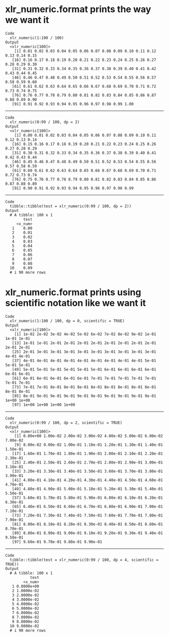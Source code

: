 # xlr_numeric.format prints the way we want it

    Code
      xlr_numeric(1:100 / 100)
    Output
      <xlr_numeric[100]>
        [1] 0.01 0.02 0.03 0.04 0.05 0.06 0.07 0.08 0.09 0.10 0.11 0.12 0.13 0.14 0.15
       [16] 0.16 0.17 0.18 0.19 0.20 0.21 0.22 0.23 0.24 0.25 0.26 0.27 0.28 0.29 0.30
       [31] 0.31 0.32 0.33 0.34 0.35 0.36 0.37 0.38 0.39 0.40 0.41 0.42 0.43 0.44 0.45
       [46] 0.46 0.47 0.48 0.49 0.50 0.51 0.52 0.53 0.54 0.55 0.56 0.57 0.58 0.59 0.60
       [61] 0.61 0.62 0.63 0.64 0.65 0.66 0.67 0.68 0.69 0.70 0.71 0.72 0.73 0.74 0.75
       [76] 0.76 0.77 0.78 0.79 0.80 0.81 0.82 0.83 0.84 0.85 0.86 0.87 0.88 0.89 0.90
       [91] 0.91 0.92 0.93 0.94 0.95 0.96 0.97 0.98 0.99 1.00

---

    Code
      xlr_numeric(0:99 / 100, dp = 2)
    Output
      <xlr_numeric[100]>
        [1] 0.00 0.01 0.02 0.03 0.04 0.05 0.06 0.07 0.08 0.09 0.10 0.11 0.12 0.13 0.14
       [16] 0.15 0.16 0.17 0.18 0.19 0.20 0.21 0.22 0.23 0.24 0.25 0.26 0.27 0.28 0.29
       [31] 0.30 0.31 0.32 0.33 0.34 0.35 0.36 0.37 0.38 0.39 0.40 0.41 0.42 0.43 0.44
       [46] 0.45 0.46 0.47 0.48 0.49 0.50 0.51 0.52 0.53 0.54 0.55 0.56 0.57 0.58 0.59
       [61] 0.60 0.61 0.62 0.63 0.64 0.65 0.66 0.67 0.68 0.69 0.70 0.71 0.72 0.73 0.74
       [76] 0.75 0.76 0.77 0.78 0.79 0.80 0.81 0.82 0.83 0.84 0.85 0.86 0.87 0.88 0.89
       [91] 0.90 0.91 0.92 0.93 0.94 0.95 0.96 0.97 0.98 0.99

---

    Code
      tibble::tibble(test = xlr_numeric(0:99 / 100, dp = 2))
    Output
      # A tibble: 100 x 1
            test
         <x_num>
       1    0.00
       2    0.01
       3    0.02
       4    0.03
       5    0.04
       6    0.05
       7    0.06
       8    0.07
       9    0.08
      10    0.09
      # i 90 more rows

# xlr_numeric.format prints using scientific notation like we want it

    Code
      xlr_numeric(1:100 / 100, dp = 0, scientific = TRUE)
    Output
      <xlr_numeric[100]>
        [1] 1e-02 2e-02 3e-02 4e-02 5e-02 6e-02 7e-02 8e-02 9e-02 1e-01 1e-01 1e-01
       [13] 1e-01 1e-01 2e-01 2e-01 2e-01 2e-01 2e-01 2e-01 2e-01 2e-01 2e-01 2e-01
       [25] 2e-01 3e-01 3e-01 3e-01 3e-01 3e-01 3e-01 3e-01 3e-01 3e-01 4e-01 4e-01
       [37] 4e-01 4e-01 4e-01 4e-01 4e-01 4e-01 4e-01 4e-01 4e-01 5e-01 5e-01 5e-01
       [49] 5e-01 5e-01 5e-01 5e-01 5e-01 5e-01 6e-01 6e-01 6e-01 6e-01 6e-01 6e-01
       [61] 6e-01 6e-01 6e-01 6e-01 6e-01 7e-01 7e-01 7e-01 7e-01 7e-01 7e-01 7e-01
       [73] 7e-01 7e-01 8e-01 8e-01 8e-01 8e-01 8e-01 8e-01 8e-01 8e-01 8e-01 8e-01
       [85] 8e-01 9e-01 9e-01 9e-01 9e-01 9e-01 9e-01 9e-01 9e-01 9e-01 1e+00 1e+00
       [97] 1e+00 1e+00 1e+00 1e+00

---

    Code
      xlr_numeric(0:99 / 100, dp = 2, scientific = TRUE)
    Output
      <xlr_numeric[100]>
        [1] 0.00e+00 1.00e-02 2.00e-02 3.00e-02 4.00e-02 5.00e-02 6.00e-02 7.00e-02
        [9] 8.00e-02 9.00e-02 1.00e-01 1.10e-01 1.20e-01 1.30e-01 1.40e-01 1.50e-01
       [17] 1.60e-01 1.70e-01 1.80e-01 1.90e-01 2.00e-01 2.10e-01 2.20e-01 2.30e-01
       [25] 2.40e-01 2.50e-01 2.60e-01 2.70e-01 2.80e-01 2.90e-01 3.00e-01 3.10e-01
       [33] 3.20e-01 3.30e-01 3.40e-01 3.50e-01 3.60e-01 3.70e-01 3.80e-01 3.90e-01
       [41] 4.00e-01 4.10e-01 4.20e-01 4.30e-01 4.40e-01 4.50e-01 4.60e-01 4.70e-01
       [49] 4.80e-01 4.90e-01 5.00e-01 5.10e-01 5.20e-01 5.30e-01 5.40e-01 5.50e-01
       [57] 5.60e-01 5.70e-01 5.80e-01 5.90e-01 6.00e-01 6.10e-01 6.20e-01 6.30e-01
       [65] 6.40e-01 6.50e-01 6.60e-01 6.70e-01 6.80e-01 6.90e-01 7.00e-01 7.10e-01
       [73] 7.20e-01 7.30e-01 7.40e-01 7.50e-01 7.60e-01 7.70e-01 7.80e-01 7.90e-01
       [81] 8.00e-01 8.10e-01 8.20e-01 8.30e-01 8.40e-01 8.50e-01 8.60e-01 8.70e-01
       [89] 8.80e-01 8.90e-01 9.00e-01 9.10e-01 9.20e-01 9.30e-01 9.40e-01 9.50e-01
       [97] 9.60e-01 9.70e-01 9.80e-01 9.90e-01

---

    Code
      tibble::tibble(test = xlr_numeric(0:99 / 100, dp = 4, scientific = TRUE))
    Output
      # A tibble: 100 x 1
               test
            <x_num>
       1 0.0000e+00
       2 1.0000e-02
       3 2.0000e-02
       4 3.0000e-02
       5 4.0000e-02
       6 5.0000e-02
       7 6.0000e-02
       8 7.0000e-02
       9 8.0000e-02
      10 9.0000e-02
      # i 90 more rows

